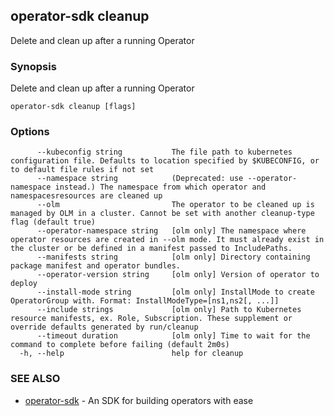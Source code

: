 ## operator-sdk cleanup

Delete and clean up after a running Operator

### Synopsis

Delete and clean up after a running Operator

```
operator-sdk cleanup [flags]
```

### Options

```
      --kubeconfig string           The file path to kubernetes configuration file. Defaults to location specified by $KUBECONFIG, or to default file rules if not set
      --namespace string            (Deprecated: use --operator-namespace instead.) The namespace from which operator and namespacesresources are cleaned up
      --olm                         The operator to be cleaned up is managed by OLM in a cluster. Cannot be set with another cleanup-type flag (default true)
      --operator-namespace string   [olm only] The namespace where operator resources are created in --olm mode. It must already exist in the cluster or be defined in a manifest passed to IncludePaths.
      --manifests string            [olm only] Directory containing package manifest and operator bundles.
      --operator-version string     [olm only] Version of operator to deploy
      --install-mode string         [olm only] InstallMode to create OperatorGroup with. Format: InstallModeType=[ns1,ns2[, ...]]
      --include strings             [olm only] Path to Kubernetes resource manifests, ex. Role, Subscription. These supplement or override defaults generated by run/cleanup
      --timeout duration            [olm only] Time to wait for the command to complete before failing (default 2m0s)
  -h, --help                        help for cleanup
```

### SEE ALSO

* [operator-sdk](operator-sdk.md)	 - An SDK for building operators with ease

